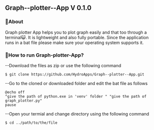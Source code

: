 ## Graph--plotter--App V 0.1.0
### 📝About
 Graph plotter App helps you to plot graph easily and that too through a terminal😺. It is lightweight and also fully portable.
 Since the application runs in a bat file please make sure your operating system supports it.  
 
### 🤔How to run Graph-plotter-App?

 --Download the files as zip or use the following command 
 ```
 $ git clone https://github.com/HydroApps/Graph--plotter--App.git 
 ```
 --Go to the cloned or downloaded folder and edit the bat file as follows
 ```
 @echo off
"give the path of python.exe in 'venv' folder " "give the path of graph_plotter.py"
 pause
 ```
 --Open your termial and change directory using the following command
 ```
 $ cd ../path/to/the/file
 ```
 
 
 
